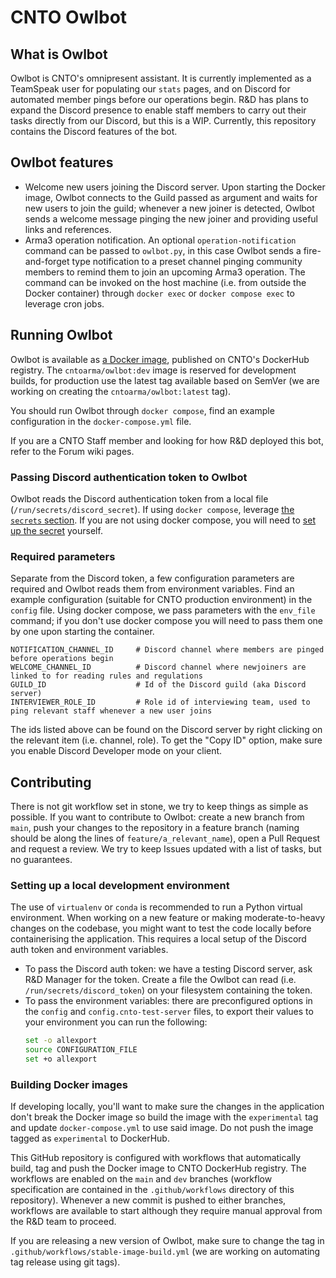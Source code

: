 # CNTO Owlbot

## What is Owlbot

Owlbot is CNTO's omnipresent assistant. It is currently implemented as a TeamSpeak user for populating our `stats` pages, and on Discord for automated member pings before our operations begin. R&D has plans to expand the Discord presence to enable staff members to carry out their tasks directly from our Discord, but this is a WIP. Currently, this repository contains the Discord features of the bot.

## Owlbot features

 - Welcome new users joining the Discord server. Upon starting the Docker image, Owlbot connects to the Guild passed as argument and waits for new users to join the guild; whenever a new joiner is detected, Owlbot sends a welcome message pinging the new joiner and providing useful links and references.
 - Arma3 operation notification. An optional `operation-notification` command can be passed to `owlbot.py`, in this case Owlbot sends a fire-and-forget type notification to a preset channel pinging community members to remind them to join an upcoming Arma3 operation. The command can be invoked on the host machine (i.e. from outside the Docker container) through `docker exec` or `docker compose exec` to leverage cron jobs.

## Running Owlbot

Owlbot is available as [a Docker image](https://hub.docker.com/repository/docker/cntoarma/owlbot/general), published on CNTO's DockerHub registry. The `cntoarma/owlbot:dev` image is reserved for development builds, for production use the latest tag available based on SemVer (we are working on creating the `cntoarma/owlbot:latest` tag).

You should run Owlbot through `docker compose`, find an example configuration in the `docker-compose.yml` file.

If you are a CNTO Staff member and looking for how R&D deployed this bot, refer to the Forum wiki pages.

### Passing Discord authentication token to Owlbot

Owlbot reads the Discord authentication token from a local file (`/run/secrets/discord_secret`). If using `docker compose`, leverage [the `secrets` section](https://docs.docker.com/compose/use-secrets/). If you are not using docker compose, you will need to [set up the secret](https://docs.docker.com/engine/swarm/secrets/#about-secrets) yourself.

### Required parameters

Separate from the Discord token, a few configuration parameters are required and Owlbot reads them from environment variables. Find an example configuration (suitable for CNTO production environment) in the `config` file. Using docker compose, we pass parameters with the `env_file` command; if you don't use docker compose you will need to pass them one by one upon starting the container.

```
NOTIFICATION_CHANNEL_ID     # Discord channel where members are pinged before operations begin
WELCOME_CHANNEL_ID          # Discord channel where newjoiners are linked to for reading rules and regulations
GUILD_ID                    # Id of the Discord guild (aka Discord server)
INTERVIEWER_ROLE_ID         # Role id of interviewing team, used to ping relevant staff whenever a new user joins
```

The ids listed above can be found on the Discord server by right clicking on the relevant item (i.e. channel, role). To get the "Copy ID" option, make sure you enable Discord Developer mode on your client.

## Contributing

There is not git workflow set in stone, we try to keep things as simple as possible. If you want to contribute to Owlbot: create a new branch from `main`, push your changes to the repository in a feature branch (naming should be along the lines of `feature/a_relevant_name`), open a Pull Request and request a review.
We try to keep Issues updated with a list of tasks, but no guarantees.

### Setting up a local development environment

The use of `virtualenv` or `conda` is recommended to run a Python virtual environment. When working on a new feature or making moderate-to-heavy changes on the codebase, you might want to test the code locally before containerising the application. This requires a local setup of the Discord auth token and environment variables.

 - To pass the Discord auth token: we have a testing Discord server, ask R&D Manager for the token. Create a file the Owlbot can read (i.e. `/run/secrets/discord_token`) on your filesystem containing the token.
 - To pass the environment variables: there are preconfigured options in the `config` and `config.cnto-test-server` files, to export their values to your environment you can run the following:
    ```bash
    set -o allexport
    source CONFIGURATION_FILE
    set +o allexport
    ```

### Building Docker images

If developing locally, you'll want to make sure the changes in the application don't break the Docker image so build the image with the `experimental` tag and update `docker-compose.yml` to use said image. Do not push the image tagged as `experimental` to DockerHub.

This GitHub repository is configured with workflows that automatically build, tag and push the Docker image to CNTO DockerHub registry. The workflows are enabled on the `main` and `dev` branches (workflow specification are contained in the `.github/workflows` directory of this repository). Whenever a new commit is pushed to either branches, workflows are available to start although they require manual approval from the R&D team to proceed.

If you are releasing a new version of Owlbot, make sure to change the tag in `.github/workflows/stable-image-build.yml` (we are working on automating tag release using git tags).
